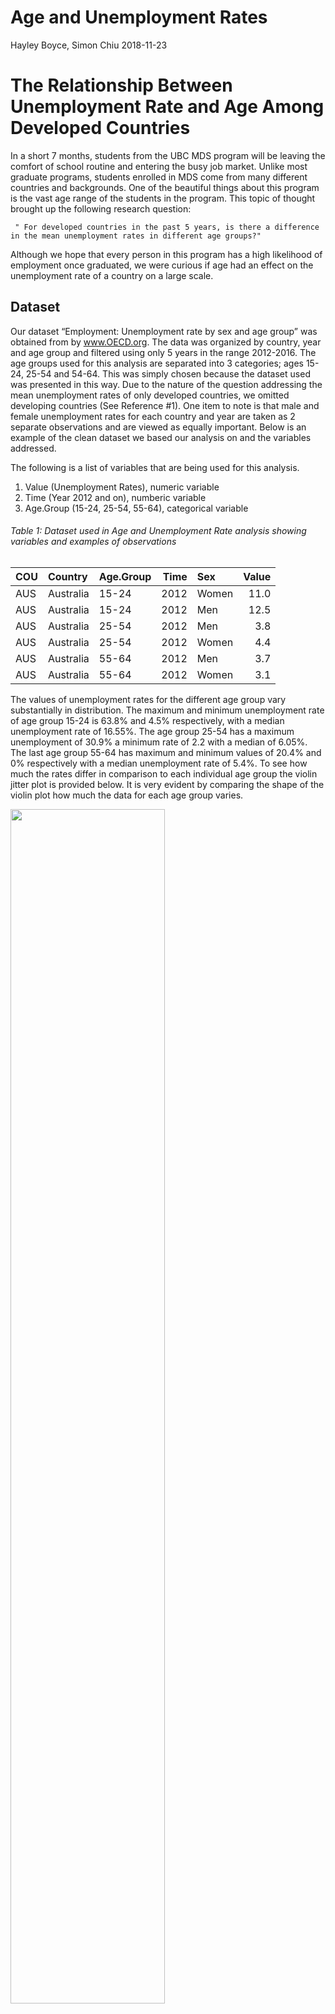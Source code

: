 Age and Unemployment Rates
================
Hayley Boyce, Simon Chiu
2018-11-23

# The Relationship Between Unemployment Rate and Age Among Developed Countries

In a short 7 months, students from the UBC MDS program will be leaving
the comfort of school routine and entering the busy job market. Unlike
most graduate programs, students enrolled in MDS come from many
different countries and backgrounds. One of the beautiful things about
this program is the vast age range of the students in the program. This
topic of thought brought up the following research
question:

``` 
 " For developed countries in the past 5 years, is there a difference in the mean unemployment rates in different age groups?"
```

Although we hope that every person in this program has a high likelihood
of employment once graduated, we were curious if age had an effect on
the unemployment rate of a country on a large scale.

## Dataset

Our dataset “Employment: Unemployment rate by sex and age group” was
obtained from by www.OECD.org. The data was organized by country, year
and age group and filtered using only 5 years in the range 2012-2016.
The age groups used for this analysis are separated into 3 categories;
ages 15-24, 25-54 and 54-64. This was simply chosen because the dataset
used was presented in this way. Due to the nature of the question
addressing the mean unemployment rates of only developed countries, we
omitted developing countries (See Reference \#1). One item to note is
that male and female unemployment rates for each country and year are
taken as 2 separate observations and are viewed as equally important.
Below is an example of the clean dataset we based our analysis on and
the variables addressed.

The following is a list of variables that are being used for this
analysis.

1.  Value (Unemployment Rates), numeric variable
2.  Time (Year 2012 and on), numberic variable
3.  Age.Group (15-24, 25-54, 55-64), categorical
variable

###### Table 1: Dataset used in Age and Unemployment Rate analysis showing variables and examples of observations

| COU | Country   | Age.Group | Time | Sex   | Value |
| :-- | :-------- | :-------- | ---: | :---- | ----: |
| AUS | Australia | 15-24     | 2012 | Women |  11.0 |
| AUS | Australia | 15-24     | 2012 | Men   |  12.5 |
| AUS | Australia | 25-54     | 2012 | Men   |   3.8 |
| AUS | Australia | 25-54     | 2012 | Women |   4.4 |
| AUS | Australia | 55-64     | 2012 | Men   |   3.7 |
| AUS | Australia | 55-64     | 2012 | Women |   3.1 |

The values of unemployment rates for the different age group vary
substantially in distribution. The maximum and minimum unemployment rate
of age group 15-24 is 63.8% and 4.5% respectively, with a median
unemployment rate of 16.55%. The age group 25-54 has a maximum
unemployment of 30.9% a minimum rate of 2.2 with a median of 6.05%. The
last age group 55-64 has maximum and minimum values of 20.4% and 0%
respectively with a median unemployment rate of 5.4%. To see how much
the rates differ in comparison to each individual age group the violin
jitter plot is provided below. It is very evident by comparing the shape
of the violin plot how much the data for each age group
varies.

<img src="../img/violin.png" width="70%" />

###### Figure 1: Violin with Overlaying Jitter plots showing how the data is distributed for each age group where each jitter point represents a single observation.

## Findings

To begin the analysis we first must perform ANOVA to answer our
hypothesis question " Is there a difference in the mean unemployment
rates in different age groups??". For this test, our 2 hypotheses are as
follows:

> Null hypothesis: The mean unemployment rates across all age groups are
> equal.
> 
> Alternative hypothesis: The mean unemployment rates across all age
> groups are not equal.

ANOVA produced the following
results:

###### Table 2: ANOVA results for age group and unemployment rates using a critical value of 0.05

| term      |   df |    sumsq |      meansq | statistic | p.value |
| :-------- | ---: | -------: | ----------: | --------: | ------: |
| Age.Group |    2 | 34289.67 | 17144.83395 |  297.7235 |       0 |
| Residuals | 1017 | 58565.40 |    57.58644 |        NA |      NA |

The table shows a p-value of ~0.0 (1.645731e-102 when calculating).
Using a critical value of 0.05 shows strong evidence to reject the null
hypothesis. This result produces the conclusion that all three age
groups mean unemployment rate are not equal. Although successful in
nature, this conclusion does not exactly answer what age groups differ
among the three and we must perform further analysis to discover exactly
which of the three groups are different from one another. This leads us
to pair-wise t-testing. In order to find which age group’s mean
unemployment rates statistically differ, each pair of age groups must be
compared using a t-test and new individual hypotheses.

> Null hypothesis: Age group 1 and age group 2 have equal mean
> unemployment rates.
> 
> Alternative hypothesis: Age group 1 and age group 2 do not have equal
> mean unemployment rates.

Evaluating the confidence interval of each group, it is evidence there
is little to no overlap between the groups as displayed in figure
2.

<img src="../img/mean-CI.png" width="70%" />

###### Figure 2: Mean unemployment rate for age groups 15-24, 25-54, 55-64. Error bars represent 95% confidence intervals generated using Asymptotic Theory.

Performing 3 separate tests produced the values in Table 3, showing
Figure 2 confidence interval predictions
correct.

###### Table 3: Pair-wise T-Test for each age group comparison using a critical value of 0.05 to reject or fail to reject the Null hypothesis.

| Age.group.1 | Age.group.2 |   p.value | reject\_H0 |
| :---------- | :---------- | --------: | :--------- |
| 25-54       | 15-24       | 0.0000000 | TRUE       |
| 55-64       | 15-24       | 0.0000000 | TRUE       |
| 55-64       | 25-54       | 0.0296711 | TRUE       |

The table above shows that all three t-tests produced p values that are
lower than the critical value of 0.05, giving sufficient evidence to
reject all 3 null hypotheses. This translates to all three age groups
having statistically different mean unemployment rates from one another.

## Conclusion:

As much as we hoped that all mean unemployment rates were equal after
performing an ANOVA test and followed up with 3 pairwise t-tests, we can
confirm quite confidently that all three age groups are not equal and
are all different from each other. One finding that particularly stood
out was how much higher the age group 15-24 was when compared to the
other 2. This was not a surprise; however, it was not an ideal result in
terms of expectations in society.

## Assumptions

In order to apply the ANOVA, we are assuming that the following
conditions are satisified. First of all, all of our samples are
independent of each other. Secondly, the variances between different age
groups are assumed to be equal. Thirdly, to be able to use anova and
pairwise t-tests we need to assume our data and residuals are normally
distributed. Lastly, we are assuming that male and female observations
are equally important in our studies.

## Limitations

Since the ranges of age groups are already defined in our dataset, we
can only perform our analysis with the pre-defined groups. Furthermore,
the pairwise t-tests that we conducted in our later analysis often have
an increased chance of having a type I error, due to the higher number
of t-tests that we are performing.

## Future Directions:

In the future, we might conduct a similar analysis on a gender-specific
basis to see if our data agrees with the claim from other statisticians
that the gender unemployment gap exists.(check references \#3) Also, we
can extend our current analysis to not only developed countries but also
developing countries. In addition, it would be preferable if we can
reproduce the analysis with a finer age group separations.

## References

  - List of Developed Countries
    <https://en.wikipedia.org/wiki/Developed_country>, section: World
    Bank high-income economies
  - Dataset <https://stats.oecd.org/index.aspx?queryid=54743>
  - Gender Unemployment Gap by Stefania Albanesi, Aysegul Sahin
    <https://voxeu.org/article/gender-unemployment-gap>
